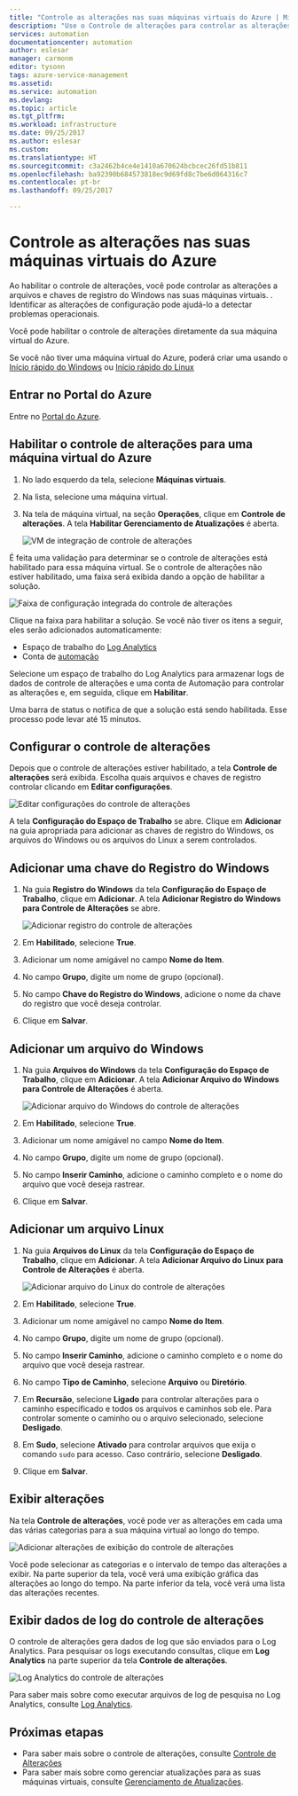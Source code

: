 ```yaml
---
title: "Controle as alterações nas suas máquinas virtuais do Azure | Microsoft Docs"
description: "Use o Controle de alterações para controlar as alterações em arquivos e registro nas suas máquinas virtuais"
services: automation
documentationcenter: automation
author: eslesar
manager: carmonm
editor: tysonn
tags: azure-service-management
ms.assetid: 
ms.service: automation
ms.devlang: 
ms.topic: article
ms.tgt_pltfrm: 
ms.workload: infrastructure
ms.date: 09/25/2017
ms.author: eslesar
ms.custom: 
ms.translationtype: HT
ms.sourcegitcommit: c3a2462b4ce4e1410a670624bcbcec26fd51b811
ms.openlocfilehash: ba92390b684573818ec9d69fd8c7be6d064316c7
ms.contentlocale: pt-br
ms.lasthandoff: 09/25/2017

---
```


# <a name="track-changes-in-your-azure-virtual-machines"></a>Controle as alterações nas suas máquinas virtuais do Azure

Ao habilitar o controle de alterações, você pode controlar as alterações a arquivos e chaves de registro do Windows nas suas máquinas virtuais. . Identificar as alterações de configuração pode ajudá-lo a detectar problemas operacionais.

Você pode habilitar o controle de alterações diretamente da sua máquina virtual do Azure.

Se você não tiver uma máquina virtual do Azure, poderá criar uma usando o [Início rápido do Windows](../virtual-machines/windows/quick-create-portal.md) ou [Início rápido do Linux](../virtual-machines/linux/quick-create-portal.md)

## <a name="sign-in-to-the-azure-portal"></a>Entrar no Portal do Azure

Entre no [Portal do Azure](https://portal.azure.com/).

## <a name="enable-change-tracking-for-an-azure-virtual-machine"></a>Habilitar o controle de alterações para uma máquina virtual do Azure

1. No lado esquerdo da tela, selecione **Máquinas virtuais**.
1. Na lista, selecione uma máquina virtual.
1. Na tela de máquina virtual, na seção **Operações**, clique em **Controle de alterações**. A tela **Habilitar Gerenciamento de Atualizações** é aberta.

   ![VM de integração de controle de alterações](./media/automation-vm-change-tracking/change-onboard-vm-blade.png)

É feita uma validação para determinar se o controle de alterações está habilitado para essa máquina virtual. Se o controle de alterações não estiver habilitado, uma faixa será exibida dando a opção de habilitar a solução.

   ![Faixa de configuração integrada do controle de alterações](./media/automation-vm-change-tracking/change-onboard-banner.png)

Clique na faixa para habilitar a solução. Se você não tiver os itens a seguir, eles serão adicionados automaticamente:

* Espaço de trabalho do [Log Analytics](../log-analytics/log-analytics-overview.md)
* Conta de [automação](../automation/automation-offering-get-started.md)

Selecione um espaço de trabalho do Log Analytics para armazenar logs de dados de controle de alterações e uma conta de Automação para controlar as alterações e, em seguida, clique em **Habilitar**.

Uma barra de status o notifica de que a solução está sendo habilitada. Esse processo pode levar até 15 minutos.

## <a name="configure-change-tracking"></a>Configurar o controle de alterações

Depois que o controle de alterações estiver habilitado, a tela **Controle de alterações** será exibida. Escolha quais arquivos e chaves de registro controlar clicando em **Editar configurações**.

![Editar configurações do controle de alterações](./media/automation-vm-change-tracking/change-edit-settings.png)

A tela **Configuração do Espaço de Trabalho** se abre. Clique em **Adicionar** na guia apropriada para adicionar as chaves de registro do Windows, os arquivos do Windows ou os arquivos do Linux a serem controlados.

## <a name="add-a-windows-registry-key"></a>Adicionar uma chave do Registro do Windows

1. Na guia **Registro do Windows** da tela **Configuração do Espaço de Trabalho**, clique em **Adicionar**. A tela **Adicionar Registro do Windows para Controle de Alterações** se abre.

   ![Adicionar registro do controle de alterações](./media/automation-vm-change-tracking/change-add-registry.png)

1. Em **Habilitado**, selecione **True**.
1. Adicionar um nome amigável no campo **Nome do Item**.
1. No campo **Grupo**, digite um nome de grupo (opcional).
1. No campo **Chave do Registro do Windows**, adicione o nome da chave do registro que você deseja controlar.
1. Clique em **Salvar**.

## <a name="add-a-windows-file"></a>Adicionar um arquivo do Windows

1. Na guia **Arquivos do Windows** da tela **Configuração do Espaço de Trabalho**, clique em **Adicionar**. A tela **Adicionar Arquivo do Windows para Controle de Alterações** é aberta.

   ![Adicionar arquivo do Windows do controle de alterações](./media/automation-vm-change-tracking/change-add-win-file.png)

1. Em **Habilitado**, selecione **True**.
1. Adicionar um nome amigável no campo **Nome do Item**.
1. No campo **Grupo**, digite um nome de grupo (opcional).
1. No campo **Inserir Caminho**, adicione o caminho completo e o nome do arquivo que você deseja rastrear.
1. Clique em **Salvar**.

## <a name="add-a-linux-file"></a>Adicionar um arquivo Linux

1. Na guia **Arquivos do Linux** da tela **Configuração do Espaço de Trabalho**, clique em **Adicionar**. A tela **Adicionar Arquivo do Linux para Controle de Alterações** é aberta.

   ![Adicionar arquivo do Linux do controle de alterações](./media/automation-vm-change-tracking/change-add-linux-file.png)

1. Em **Habilitado**, selecione **True**.
1. Adicionar um nome amigável no campo **Nome do Item**.
1. No campo **Grupo**, digite um nome de grupo (opcional).
1. No campo **Inserir Caminho**, adicione o caminho completo e o nome do arquivo que você deseja rastrear.
1. No campo **Tipo de Caminho**, selecione **Arquivo** ou **Diretório**.
1. Em **Recursão**, selecione **Ligado** para controlar alterações para o caminho especificado e todos os arquivos e caminhos sob ele. Para controlar somente o caminho ou o arquivo selecionado, selecione **Desligado**.
1. Em **Sudo**, selecione **Ativado** para controlar arquivos que exija o comando `sudo` para acesso. Caso contrário, selecione **Desligado**.
1. Clique em **Salvar**.

## <a name="view-changes"></a>Exibir alterações

Na tela **Controle de alterações**, você pode ver as alterações em cada uma das várias categorias para a sua máquina virtual ao longo do tempo.

   ![Adicionar alterações de exibição do controle de alterações](./media/automation-vm-change-tracking/change-view-changes.png)

Você pode selecionar as categorias e o intervalo de tempo das alterações a exibir. Na parte superior da tela, você verá uma exibição gráfica das alterações ao longo do tempo.
Na parte inferior da tela, você verá uma lista das alterações recentes.

## <a name="view-change-tracking-log-data"></a>Exibir dados de log do controle de alterações

O controle de alterações gera dados de log que são enviados para o Log Analytics. Para pesquisar os logs executando consultas, clique em **Log Analytics** na parte superior da tela **Controle de alterações**.

   ![Log Analytics do controle de alterações](./media/automation-vm-change-tracking/change-log-analytics.png)

Para saber mais sobre como executar arquivos de log de pesquisa no Log Analytics, consulte [Log Analytics](../log-analytics/log-analytics-overview.md).

## <a name="next-steps"></a>Próximas etapas

* Para saber mais sobre o controle de alterações, consulte [Controle de Alterações](../log-analytics/log-analytics-change-tracking.md)
* Para saber mais sobre como gerenciar atualizações para as suas máquinas virtuais, consulte [Gerenciamento de Atualizações](../operations-management-suite/oms-solution-update-management.md).

